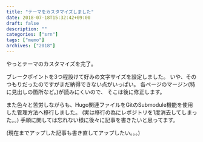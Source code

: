```yaml
---
title: "テーマをカスタマイズしました"
date: 2018-07-18T15:32:42+09:00
draft: false
description: ""
categories: ["srn"]
tags: ["memo"]
archives: ["2018"]
---
```


やっとテーマのカスタマイズを完了。  

ブレークポイントを3つ程設けて好みの文字サイズを設定しました。
いや、そのつもりだったのですがまだ納得できない点がいっぱい。
各ページのマージン(特に見出しの箇所など。)が読みにくいので、
そこは後に修正します。

また色々と苦労しながらも、Hugo関連ファイルをGitのSubmodule機能を使用した管理方法へ移行しました。
(実は移行の為にレポジトリを1度消去してしまった。。)
手順に関しては忘れない様に後々に記事を書きたいと思ってます。

(現在までアップした記事も書き直してアップしたい。。。)
